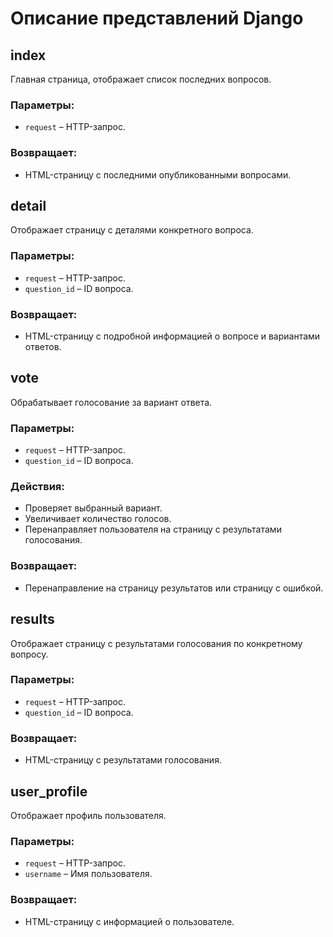 # Описание представлений Django

## index
Главная страница, отображает список последних вопросов.

### Параметры:
- `request` – HTTP-запрос.

### Возвращает:
- HTML-страницу с последними опубликованными вопросами.

## detail
Отображает страницу с деталями конкретного вопроса.

### Параметры:
- `request` – HTTP-запрос.
- `question_id` – ID вопроса.

### Возвращает:
- HTML-страницу с подробной информацией о вопросе и вариантами ответов.

## vote
Обрабатывает голосование за вариант ответа.

### Параметры:
- `request` – HTTP-запрос.
- `question_id` – ID вопроса.

### Действия:
- Проверяет выбранный вариант.
- Увеличивает количество голосов.
- Перенаправляет пользователя на страницу с результатами голосования.

### Возвращает:
- Перенаправление на страницу результатов или страницу с ошибкой.

## results
Отображает страницу с результатами голосования по конкретному вопросу.

### Параметры:
- `request` – HTTP-запрос.
- `question_id` – ID вопроса.

### Возвращает:
- HTML-страницу с результатами голосования.

## user_profile
Отображает профиль пользователя.

### Параметры:
- `request` – HTTP-запрос.
- `username` – Имя пользователя.

### Возвращает:
- HTML-страницу с информацией о пользователе.